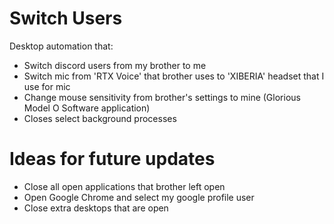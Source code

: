 # Switch Users
Desktop automation that:
- Switch discord users from my brother to me
- Switch mic from 'RTX Voice' that brother uses to 'XIBERIA' headset that I use for mic
- Change mouse sensitivity from brother's settings to mine (Glorious Model O Software application)
- Closes select background processes

# Ideas for future updates
- Close all open applications that brother left open
- Open Google Chrome and select my google profile user
- Close extra desktops that are open


